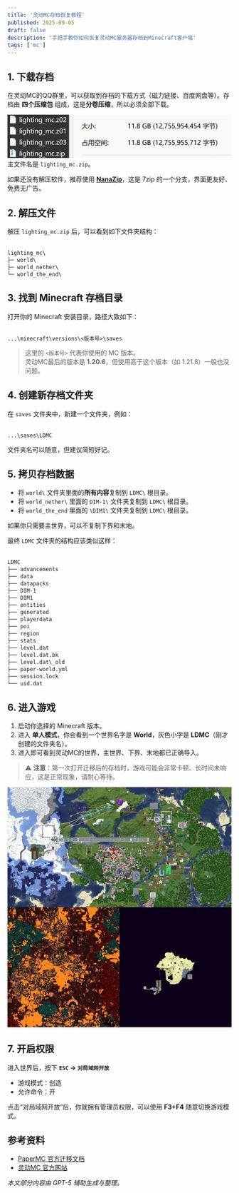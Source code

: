 ```yaml
---
title: '灵动MC存档恢复教程'
published: 2025-09-05
draft: false
description: '手把手教你如何恢复灵动MC服务器存档到Minecraft客户端'
tags: ['mc']
---
```


## 1. 下载存档
在灵动MC的QQ群里，可以获取到存档的下载方式（磁力链接、百度网盘等）。存档由 **四个压缩包** 组成，这是**分卷压缩**，所以必须全部下载。

![灵动MC存档压缩包](4-zip-file.webp)
主文件名是 `lighting_mc.zip`。

如果还没有解压软件，推荐使用 **[NanaZip](https://github.com/M2Team/NanaZip)**，这是 7zip 的一个分支，界面更友好、免费无广告。


## 2. 解压文件
解压 `lighting_mc.zip` 后，可以看到如下文件夹结构：

```

lighting_mc\
├─ world\
├─ world_nether\
└─ world_the_end\

```


## 3. 找到 Minecraft 存档目录
打开你的 Minecraft 安装目录，路径大致如下：

```

...\minecraft\versions\<版本号>\saves

```

> 这里的 `<版本号>` 代表你使用的 MC 版本。  
灵动MC最后的版本是 **1.20.6**，但使用高于这个版本（如 1.21.8）一般也没问题。


## 4. 创建新存档文件夹
在 `saves` 文件夹中，新建一个文件夹，例如：

```

...\saves\LDMC

```

文件夹名可以随意，但建议简短好记。


## 5. 拷贝存档数据
- 将 `world\` 文件夹里面的**所有内容**复制到 `LDMC\` 根目录。
- 将 `world_nether\` 里面的 `DIM-1\` 文件夹复制到 `LDMC\` 根目录。
- 将 `world_the_end` 里面的 `\DIM1\` 文件夹复制到 `LDMC\` 根目录。

如果你只需要主世界，可以不复制下界和末地。

最终 `LDMC` 文件夹的结构应该类似这样：

```

LDMC
├── advancements
├── data
├── datapacks
├── DIM-1
├── DIM1
├── entities
├── generated
├── playerdata
├── poi
├── region
├── stats
├── level.dat
├── level.dat.bk
├── level.dat\_old
├── paper-world.yml
├── session.lock
└── uid.dat

```


## 6. 进入游戏
1. 启动你选择的 Minecraft 版本。  
2. 进入 **单人模式**，你会看到一个世界名字是 **World**，灰色小字是 **LDMC**（刚才创建的文件夹名）。  
3. 进入即可看到灵动MC的世界，主世界、下界、末地都已正确导入。

> ⚠️ **注意**：第一次打开迁移后的存档时，游戏可能会非常卡顿、长时间未响应，这是正常现象，请耐心等待。  

![世界地图](world.webp)


## 7. 开启权限
进入世界后，按下 **`ESC` → `对局域网开放`**
- 游戏模式：创造  
- 允许命令：开  

点击“对局域网开放”后，你就拥有管理员权限，可以使用 **F3+F4** 随意切换游戏模式。


## 参考资料
- [PaperMC 官方迁移文档](https://docs.papermc.io/paper/migration/#migrating-from-paper)
- [灵动MC 官方网站](https://minecraft.neboer.site/)


*本文部分内容由 GPT-5 辅助生成与整理。*